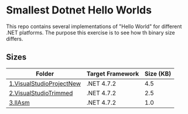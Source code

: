 
# Smallest Dotnet Hello Worlds

This repo contains several implementations of "Hello World" for different .NET platforms. The
purpose this exercise is to see how th binary size differs.

## Sizes

|Folder|Target Framework|Size (KB)|
|--|--|--|
|[1.VisualStudioProjectNew](1.VisualStudioProjectNew)|.NET 4.7.2|4.5|
|[2.VisualStudioTrimmed](2.VisualStudioTrimmed)|.NET 4.7.2|2.5|
|[3.IlAsm](3.IlAsm)|.NET 4.7.2|1.0|
